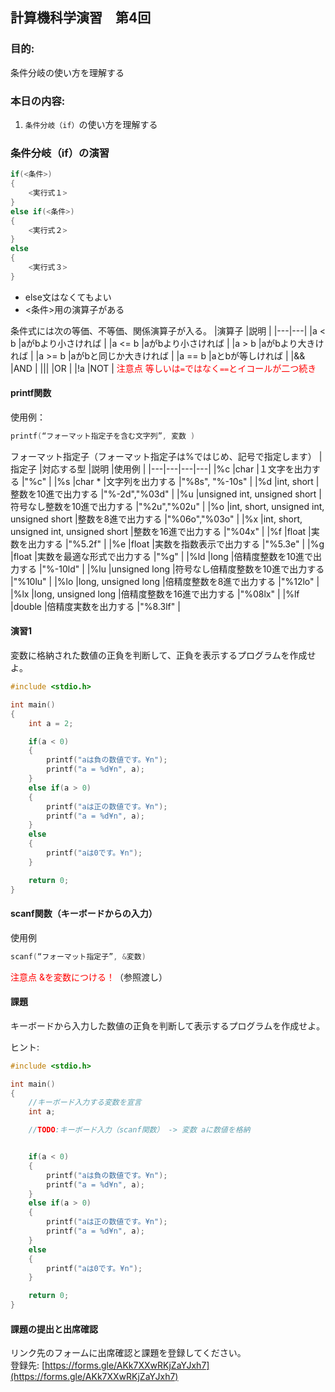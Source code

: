 ﻿## 計算機科学演習　第4回

### 目的:
条件分岐の使い方を理解する

### 本日の内容:
1. `条件分岐（if）`の使い方を理解する

### 条件分岐（if）の演習  

```cpp
if(<条件>)
{
    <実行式１>
}
else if(<条件>)
{
    <実行式２>
}
else
{
    <実行式３>
}
```
- else文はなくてもよい
- <条件>用の演算子がある　　

条件式には次の等価、不等価、関係演算子が入る。
|演算子  |説明  |
|---|---|
|a < b  |aがbより小さければ  |
|a <= b  |aがbより小さければ  |
|a > b  |aがbより大きければ  |
|a >= b  |aがbと同じか大きければ  |
|a == b  |aとbが等しければ  |
|&&  |AND  |
|&#124;&#124;  |OR  |
|!a  |NOT  |
<span style="color: red; ">注意点 等しいは`=`ではなく`==`とイコールが二つ続き</span>

#### printf関数
使用例：　
```cpp
printf(“フォーマット指定子を含む文字列”, 変数 )
```   
フォーマット指定子（フォーマット指定子は%ではじめ、記号で指定します）
|指定子  |対応する型  |説明  |使用例  |
|---|---|---|---|
|%c  |char  |１文字を出力する  |"%c"  |
|%s  |char *  |文字列を出力する  |"%8s", "%-10s"  |
|%d  |int, short  |整数を10進で出力する  |"%-2d","%03d"  |
|%u  |unsigned int, unsigned short  |符号なし整数を10進で出力する  |"%2u","%02u"  |
|%o  |int, short, unsigned int, unsigned short  |整数を8進で出力する  |"%06o","%03o"  |
|%x  |int, short, unsigned int, unsigned short  |整数を16進で出力する  |"%04x"  |
|%f  |float  |実数を出力する  |"%5.2f"  |
|%e  |float  |実数を指数表示で出力する  |"%5.3e"  |
|%g  |float  |実数を最適な形式で出力する  |"%g"  |
|%ld  |long  |倍精度整数を10進で出力する  |"%-10ld"  |
|%lu  |unsigned long  |符号なし倍精度整数を10進で出力する  |"%10lu"  |
|%lo  |long, unsigned long |倍精度整数を8進で出力する  |"%12lo"  |
|%lx  |long, unsigned long  |倍精度整数を16進で出力する  |"%08lx"  |
|%lf  |double  |倍精度実数を出力する  |"%8.3lf"  |

#### 演習1
変数に格納された数値の正負を判断して、正負を表示するプログラムを作成せよ。

```cpp
#include <stdio.h>

int main()
{
    int a = 2;

    if(a < 0)
    {
        printf("aは負の数値です。¥n");
        printf("a = %d¥n", a);
    }
    else if(a > 0)
    {
        printf("aは正の数値です。¥n");
        printf("a = %d¥n", a);
    }
    else
    {
        printf("aは0です。¥n");
    }

    return 0;
}
```

#### scanf関数（キーボードからの入力）
使用例
```cpp
scanf(“フォーマット指定子”, &変数)
```  
<span style="color: red; ">注意点 &を変数につける！</span>（参照渡し）

#### 課題
キーボードから入力した数値の正負を判断して表示するプログラムを作成せよ。  

ヒント:
```cpp
#include <stdio.h>

int main()
{
    //キーボード入力する変数を宣言
    int a;

    //TODO:キーボード入力（scanf関数） -> 変数 aに数値を格納


    if(a < 0)
    {
        printf("aは負の数値です。¥n");
        printf("a = %d¥n", a);
    }
    else if(a > 0)
    {
        printf("aは正の数値です。¥n");
        printf("a = %d¥n", a);
    }
    else
    {
        printf("aは0です。¥n");
    }

    return 0;
}
```

#### 課題の提出と出席確認
リンク先のフォームに出席確認と課題を登録してください。  
登録先: [https://forms.gle/AKk7XXwRKjZaYJxh7](https://forms.gle/AKk7XXwRKjZaYJxh7)